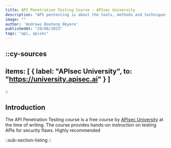 ```yaml
---
title: API Penetration Testing Course - APIsec University
description: "API pentesting is about the tools, methods and techniques used to test the security of an API"
image: ""
author: 'Andrews Boateng Okyere'
publishedAt: "29/08/2023"
tags: "api, apisec"
---
```


::cy-sources
---
items: [
    {
label: "APIsec University",
    to:  "https://university.apisec.ai"
}
]
---
::

## Introduction
The API Penetration Testing course is a free course by [APIsec University](https://university.apisec.ai) at the time of writing. The course provides hands-on instruction on testing APIs for security flaws. Highly recommended



::sub-section-listing
::

